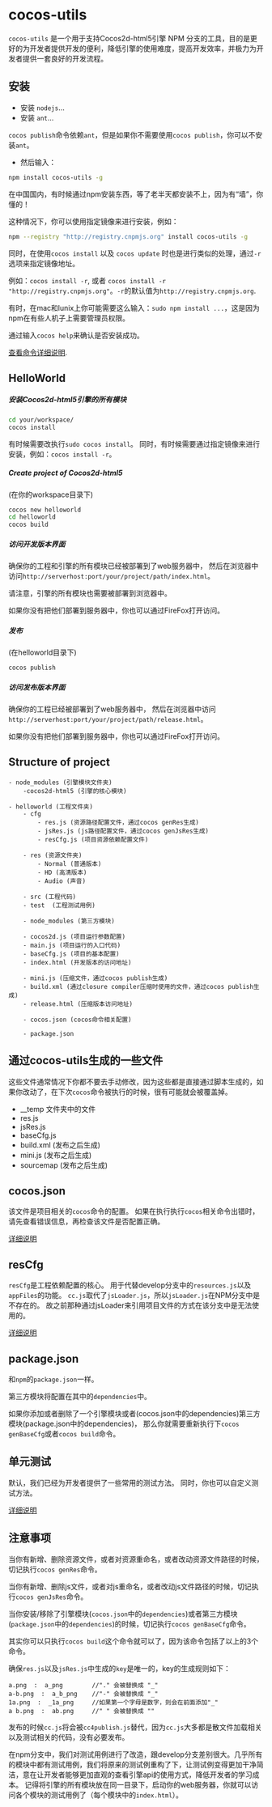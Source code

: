 cocos-utils
========

`cocos-utils` 是一个用于支持Cocos2d-html5引擎 NPM 分支的工具，目的是更好的为开发者提供开发的便利，降低引擎的使用难度，提高开发效率，并极力为开发者提供一套良好的开发流程。


## 安装
* 安装 `nodejs`...
* 安装 `ant`...

`cocos publish`命令依赖`ant`，但是如果你不需要使用`cocos publish`，你可以不安装`ant`。

* 然后输入：

```bash
npm install cocos-utils -g
```

在中国国内，有时候通过npm安装东西，等了老半天都安装不上，因为有“墙”，你懂的！

这种情况下，你可以使用指定镜像来进行安装，例如：

```bash
npm --registry "http://registry.cnpmjs.org" install cocos-utils -g
```

同时，在使用`cocos install` 以及 `cocos update` 时也是进行类似的处理，通过`-r`选项来指定镜像地址。

例如：`cocos install -r`, 或者 `cocos install -r "http://registry.cnpmjs.org"`。`-r`的默认值为`http://registry.cnpmjs.org`.

有时，在mac和lunix上你可能需要这么输入：`sudo npm install ...`，这是因为npm在有些人机子上需要管理员权限。

通过输入`cocos help`来确认是否安装成功。

[查看命令详细说明](cocos-command/zh.md).


## HelloWorld

##### 安装Cocos2d-html5引擎的所有模块

```bash
cd your/workspace/
cocos install
```

有时候需要改执行`sudo cocos install`。
同时，有时候需要通过指定镜像来进行安装，例如：`cocos install -r`。

##### Create project of Cocos2d-html5

(在你的workspace目录下)

```bash
cocos new helloworld
cd helloworld
cocos build
```

##### 访问开发版本界面

确保你的工程和引擎的所有模块已经被部署到了web服务器中，
然后在浏览器中访问`http://serverhost:port/your/project/path/index.html`。 

请注意，引擎的所有模块也需要被部署到浏览器中。

如果你没有把他们部署到服务器中，你也可以通过FireFox打开访问。

##### 发布

(在helloworld目录下)

```bash
cocos publish
```

##### 访问发布版本界面

确保你的工程已经被部署到了web服务器中，
然后在浏览器中访问`http://serverhost:port/your/project/path/release.html`。 

如果你没有把他们部署到服务器中，你也可以通过FireFox打开访问。

## Structure of project

```script
- node_modules (引擎模块文件夹)
    -cocos2d-html5 (引擎的核心模块)

- helloworld (工程文件夹)
    - cfg
        - res.js (资源路径配置文件，通过cocos genRes生成)
        - jsRes.js (js路径配置文件，通过cocos genJsRes生成)
        - resCfg.js (项目资源依赖配置文件)

    - res (资源文件夹)
        - Normal (普通版本)
        - HD (高清版本)
        - Audio (声音)

    - src (工程代码)
    - test  (工程测试用例)

    - node_modules (第三方模块)

    - cocos2d.js (项目运行参数配置)
    - main.js (项目运行的入口代码)
    - baseCfg.js (项目的基本配置)
    - index.html (开发版本的访问地址)

    - mini.js (压缩文件，通过cocos publish生成)
    - build.xml (通过closure compiler压缩时使用的文件，通过cocos publish生成)
    - release.html (压缩版本访问地址)

    - cocos.json (cocos命令相关配置)

    - package.json
```



## 通过cocos-utils生成的一些文件

这些文件通常情况下你都不要去手动修改，因为这些都是直接通过脚本生成的，如果你改动了，在下次`cocos`命令被执行的时候，很有可能就会被覆盖掉。

* __temp 文件夹中的文件
* res.js
* jsRes.js
* baseCfg.js
* build.xml (发布之后生成)
* mini.js (发布之后生成)
* sourcemap (发布之后生成)


## cocos.json

该文件是项目相关的`cocos`命令的配置。
如果在执行执行`cocos`相关命令出错时，请先查看错误信息，再检查该文件是否配置正确。

[详细说明](cocos-json/zh.md)


## resCfg

`resCfg`是工程依赖配置的核心。
用于代替develop分支中的`resources.js`以及`appFiles`的功能。
`cc.js`取代了`jsLoader.js`，所以`jsLoader.js`在NPM分支中是不存在的。
故之前那种通过jsLoader来引用项目文件的方式在该分支中是无法使用的。

[详细说明](rescfg/zh.md)


## package.json

和`npm`的`package.json`一样。

第三方模块将配置在其中的`dependencies`中。

如果你添加或者删除了一个引擎模块或者(cocos.json中的dependencies)第三方模块(package.json中的dependencies)，
那么你就需要重新执行下`cocos genBaseCfg`或者`cocos build`命令。


## 单元测试

默认，我们已经为开发者提供了一些常用的测试方法。
同时，你也可以自定义测试方法。

[详细说明](unit-test/zh.md)

## 注意事项

当你有新增、删除资源文件，或者对资源重命名，或者改动资源文件路径的时候，切记执行`cocos genRes`命令。

当你有新增、删除js文件，或者对js重命名，或者改动js文件路径的时候，切记执行`cocos genJsRes`命令。

当你安装/移除了引擎模块(`cocos.json`中的`dependencies`)或者第三方模块(`package.json`中的`dependencies`)的时候，切记执行`cocos genBaseCfg`命令。

其实你可以只执行`cocos build`这个命令就可以了，因为该命令包括了以上的3个命令。

确保`res.js`以及`jsRes.js`中生成的`key`是唯一的，key的生成规则如下：

```script
a.png  :  a_png        //"." 会被替换成 "_"
a-b.png  :  a_b_png    //"-" 会被替换成 "_"
1a.png  :  _1a_png     //如果第一个字母是数字，则会在前面添加"_"
a b.png  :  ab.png     //" " 会被替换成 ""
```

发布的时候`cc.js`将会被`cc4publish.js`替代，因为`cc.js`大多都是散文件加载相关以及测试相关的代码，没有必要发布。

在npm分支中，我们对测试用例进行了改造，跟develop分支差别很大。几乎所有的模块中都有测试用例，我们将原来的测试例重构了下，让测试例变得更加干净简洁，意在让开发者能够更加直观的查看引擎api的使用方式，降低开发者的学习成本。
记得将引擎的所有模块放在同一目录下，启动你的web服务器，你就可以访问各个模块的测试用例了（每个模块中的`index.html`）。
